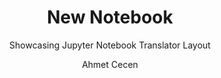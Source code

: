 ---
layout:     notebook
title:      New Notebook
author:     Ahmet Cecen
tags: 		
subtitle:   Showcasing Jupyter Notebook Translator Layout

notebookfilename: intro
visualworkflow: true
---